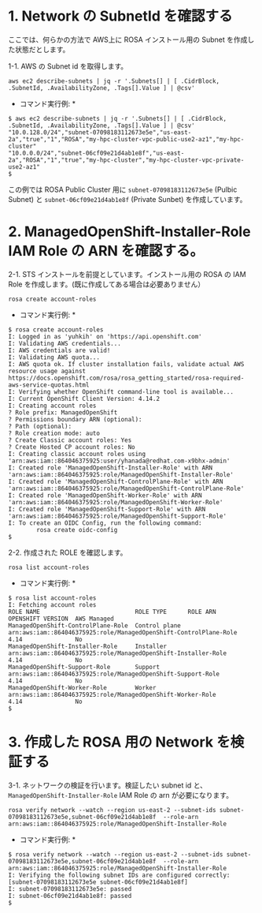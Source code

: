 # 1. Network の SubnetId を確認する

ここでは、何らかの方法で AWS上に ROSA インストール用の Subnet を作成した状態だとします。

1-1. AWS の Subnet id を取得します。

```
aws ec2 describe-subnets | jq -r '.Subnets[] | [ .CidrBlock, .SubnetId, .AvailabilityZone, .Tags[].Value ] | @csv'
```

* コマンド実行例: *

```
$ aws ec2 describe-subnets | jq -r '.Subnets[] | [ .CidrBlock, .SubnetId, .AvailabilityZone, .Tags[].Value ] | @csv'
"10.0.128.0/24","subnet-07098183112673e5e","us-east-2a","true","1","ROSA","my-hpc-cluster-vpc-public-use2-az1","my-hpc-cluster"
"10.0.0.0/24","subnet-06cf09e21d4ab1e8f","us-east-2a","ROSA","1","true","my-hpc-cluster","my-hpc-cluster-vpc-private-use2-az1"
$
```

この例では ROSA Public Cluster 用に `subnet-07098183112673e5e` (Pulbic Subnet) と `subnet-06cf09e21d4ab1e8f` (Private Sunbet) を作成しています。


# 2. ManagedOpenShift-Installer-Role IAM Role の ARN を確認する。 

2-1. STS インストールを前提としています。インストール用の ROSA の IAM Role を作成します。(既に作成してある場合は必要ありません）

```
rosa create account-roles
```

* コマンド実行例: *

```
$ rosa create account-roles
I: Logged in as 'yuhkih' on 'https://api.openshift.com'
I: Validating AWS credentials...
I: AWS credentials are valid!
I: Validating AWS quota...
I: AWS quota ok. If cluster installation fails, validate actual AWS resource usage against https://docs.openshift.com/rosa/rosa_getting_started/rosa-required-aws-service-quotas.html
I: Verifying whether OpenShift command-line tool is available...
I: Current OpenShift Client Version: 4.14.2
I: Creating account roles
? Role prefix: ManagedOpenShift
? Permissions boundary ARN (optional): 
? Path (optional): 
? Role creation mode: auto
? Create Classic account roles: Yes
? Create Hosted CP account roles: No
I: Creating classic account roles using 'arn:aws:iam::864046375925:user/yhanada@redhat.com-x9bhx-admin'
I: Created role 'ManagedOpenShift-Installer-Role' with ARN 'arn:aws:iam::864046375925:role/ManagedOpenShift-Installer-Role'
I: Created role 'ManagedOpenShift-ControlPlane-Role' with ARN 'arn:aws:iam::864046375925:role/ManagedOpenShift-ControlPlane-Role'
I: Created role 'ManagedOpenShift-Worker-Role' with ARN 'arn:aws:iam::864046375925:role/ManagedOpenShift-Worker-Role'
I: Created role 'ManagedOpenShift-Support-Role' with ARN 'arn:aws:iam::864046375925:role/ManagedOpenShift-Support-Role'
I: To create an OIDC Config, run the following command:
        rosa create oidc-config
$ 
```

2-2. 作成された ROLE を確認します。

```
rosa list account-roles
```


* コマンド実行例: *

```
$ rosa list account-roles
I: Fetching account roles
ROLE NAME                           ROLE TYPE      ROLE ARN                                                           OPENSHIFT VERSION  AWS Managed
ManagedOpenShift-ControlPlane-Role  Control plane  arn:aws:iam::864046375925:role/ManagedOpenShift-ControlPlane-Role  4.14               No
ManagedOpenShift-Installer-Role     Installer      arn:aws:iam::864046375925:role/ManagedOpenShift-Installer-Role     4.14               No
ManagedOpenShift-Support-Role       Support        arn:aws:iam::864046375925:role/ManagedOpenShift-Support-Role       4.14               No
ManagedOpenShift-Worker-Role        Worker         arn:aws:iam::864046375925:role/ManagedOpenShift-Worker-Role        4.14               No
$ 
```

# 3. 作成した ROSA 用の Network を検証する

3-1. ネットワークの検証を行います。検証したい subnet id と、`ManagedOpenShift-Installer-Role` IAM Role の arn が必要になります。

```
rosa verify network --watch --region us-east-2 --subnet-ids subnet-07098183112673e5e,subnet-06cf09e21d4ab1e8f  --role-arn arn:aws:iam::864046375925:role/ManagedOpenShift-Installer-Role
```

* コマンド実行例: *

```
$ rosa verify network --watch --region us-east-2 --subnet-ids subnet-07098183112673e5e,subnet-06cf09e21d4ab1e8f  --role-arn arn:aws:iam::864046375925:role/ManagedOpenShift-Installer-Role
I: Verifying the following subnet IDs are configured correctly: [subnet-07098183112673e5e subnet-06cf09e21d4ab1e8f]
I: subnet-07098183112673e5e: passed
I: subnet-06cf09e21d4ab1e8f: passed
$
```

